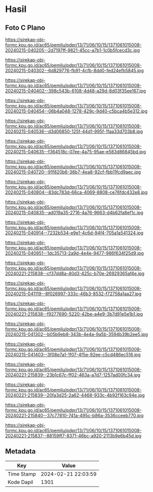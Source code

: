 # Hasil

## Foto C Plano

https://sirekap-obj-formc.kpu.go.id/ac65/pemilu/pdpr/13/71/06/10/15/1371061015008-20240215-040205--2d7197ff-9821-45cc-a7b1-1c0b5fcecd3c.jpg

https://sirekap-obj-formc.kpu.go.id/ac65/pemilu/pdpr/13/71/06/10/15/1371061015008-20240215-040302--6d829776-fb91-4cfb-8dd0-fed24efb5845.jpg

https://sirekap-obj-formc.kpu.go.id/ac65/pemilu/pdpr/13/71/06/10/15/1371061015008-20240215-040402--398c543b-6108-4d48-a29d-8d03f35ee167.jpg

https://sirekap-obj-formc.kpu.go.id/ac65/pemilu/pdpr/13/71/06/10/15/1371061015008-20240215-040454--06b4a048-1278-429c-9d40-c5bca4b5e312.jpg

https://sirekap-obj-formc.kpu.go.id/ac65/pemilu/pdpr/13/71/06/10/15/1371061015008-20240215-040536--d3d06850-125f-44d1-995f-1faa33d703b8.jpg

https://sirekap-obj-formc.kpu.go.id/ac65/pemilu/pdpr/13/71/06/10/15/1371061015008-20240215-040635--f364518c-07ee-4a75-95ae-e583d86845bd.jpg

https://sirekap-obj-formc.kpu.go.id/ac65/pemilu/pdpr/13/71/06/10/15/1371061015008-20240215-040720--91f820b6-36b7-4ea8-92cf-fbb11fcd9aec.jpg

https://sirekap-obj-formc.kpu.go.id/ac65/pemilu/pdpr/13/71/06/10/15/1371061015008-20240215-040804--83dc783d-66ca-4069-8808-ce76fdc432e8.jpg

https://sirekap-obj-formc.kpu.go.id/ac65/pemilu/pdpr/13/71/06/10/15/1371061015008-20240215-040835--ad019a35-2716-4a76-9663-d4b62fa8ef1c.jpg

https://sirekap-obj-formc.kpu.go.id/ac65/pemilu/pdpr/13/71/06/10/15/1371061015008-20240215-040914--7232b534-e9e1-4c6d-94f4-705a1a541324.jpg

https://sirekap-obj-formc.kpu.go.id/ac65/pemilu/pdpr/13/71/06/10/15/1371061015008-20240215-040951--1dc35713-2a9d-4e4e-9477-986f634f25d9.jpg

https://sirekap-obj-formc.kpu.go.id/ac65/pemilu/pdpr/13/71/06/10/15/1371061015008-20240221-215838--cf37dd8a-40d3-425c-b70e-26929365af4e.jpg

https://sirekap-obj-formc.kpu.go.id/ac65/pemilu/pdpr/13/71/06/10/15/1371061015008-20240215-041119--8f026997-333c-46b3-8532-f72758a1aa27.jpg

https://sirekap-obj-formc.kpu.go.id/ac65/pemilu/pdpr/13/71/06/10/15/1371061015008-20240221-215838--f9277690-5220-42be-a4e9-3b7d91e5e1b1.jpg

https://sirekap-obj-formc.kpu.go.id/ac65/pemilu/pdpr/13/71/06/10/15/1371061015008-20240215-041302--b05b9eb8-343b-4e4a-9a5b-3594b39b2ee5.jpg

https://sirekap-obj-formc.kpu.go.id/ac65/pemilu/pdpr/13/71/06/10/15/1371061015008-20240215-041403--3f08e7a1-1f07-4f5e-92ee-c5cd486ec516.jpg

https://sirekap-obj-formc.kpu.go.id/ac65/pemilu/pdpr/13/71/06/10/15/1371061015008-20240221-215839--23b1c67c-ff02-463a-a7d7-1257ad00fc34.jpg

https://sirekap-obj-formc.kpu.go.id/ac65/pemilu/pdpr/13/71/06/10/15/1371061015008-20240221-215839--20fa3d25-2a62-4468-933c-4b92f163c94e.jpg

https://sirekap-obj-formc.kpu.go.id/ac65/pemilu/pdpr/13/71/06/10/15/1371061015008-20240221-215840--37c77810-741a-495c-b86a-3536cceeb770.jpg

https://sirekap-obj-formc.kpu.go.id/ac65/pemilu/pdpr/13/71/06/10/15/1371061015008-20240221-215837--88159ff7-8371-46bc-a920-2113b9e6b45d.jpg


## Metadata

| Key        | Value               |
| ---------- | ------------------- |
| Time Stamp | 2024-02-21 22:03:59 |
| Kode Dapil | 1301                |



